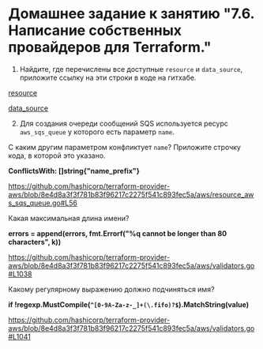 # Домашнее задание к занятию "7.6. Написание собственных провайдеров для Terraform."

1. Найдите, где перечислены все доступные `resource` и `data_source`, приложите ссылку на эти строки в коде на гитхабе.

[resource](https://github.com/hashicorp/terraform-provider-aws/blob/8e4d8a3f3f781b83f96217c2275f541c893fec5a/aws/provider.go#L411)

[data_source](https://github.com/hashicorp/terraform-provider-aws/blob/8e4d8a3f3f781b83f96217c2275f541c893fec5a/aws/provider.go#L169)

2. Для создания очереди сообщений SQS используется ресурс `aws_sqs_queue` у которого есть параметр `name`. 

С каким другим параметром конфликтует `name`? Приложите строчку кода, в которой это указано.

**ConflictsWith: []string{"name_prefix"}**

https://github.com/hashicorp/terraform-provider-aws/blob/8e4d8a3f3f781b83f96217c2275f541c893fec5a/aws/resource_aws_sqs_queue.go#L56

Какая максимальная длина имени? 

**errors = append(errors, fmt.Errorf("%q cannot be longer than 80 characters", k))**

https://github.com/hashicorp/terraform-provider-aws/blob/8e4d8a3f3f781b83f96217c2275f541c893fec5a/aws/validators.go#L1038

Какому регулярному выражению должно подчиняться имя? 

**if !regexp.MustCompile(`^[0-9A-Za-z-_]+(\.fifo)?$`).MatchString(value)**

https://github.com/hashicorp/terraform-provider-aws/blob/8e4d8a3f3f781b83f96217c2275f541c893fec5a/aws/validators.go#L1041
